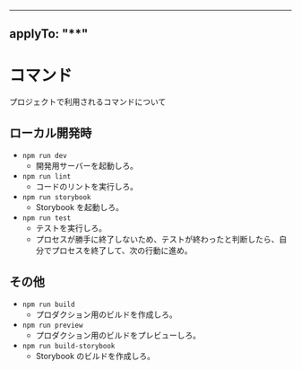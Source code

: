 <!-- このファイルはdocs/rules以下のファイルによって自動生成されます。直接書き込むことを禁止します。編集したい場合は、docs/rules以下のファイルを編集し、scriptを実行してください。 -->

---
applyTo: "**"
---

# コマンド

プロジェクトで利用されるコマンドについて

## ローカル開発時

- `npm run dev`
  - 開発用サーバーを起動しろ。
- `npm run lint`
  - コードのリントを実行しろ。
- `npm run storybook`
  - Storybook を起動しろ。
- `npm run test`
  - テストを実行しろ。
  - プロセスが勝手に終了しないため、テストが終わったと判断したら、自分でプロセスを終了して、次の行動に進め。

## その他

- `npm run build`
  - プロダクション用のビルドを作成しろ。
- `npm run preview`
  - プロダクション用のビルドをプレビューしろ。
- `npm run build-storybook`
  - Storybook のビルドを作成しろ。
